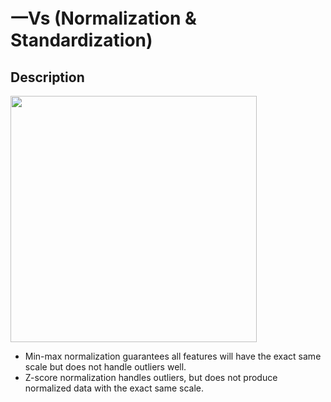 # 一Vs (Normalization & Standardization)

## Description

<img src="image1.jpg" style="width:4.1081in" />

- Min-max normalization guarantees all features will have the exact same scale but does not handle outliers well.
- Z-score normalization handles outliers, but does not produce normalized data with the exact same scale.
